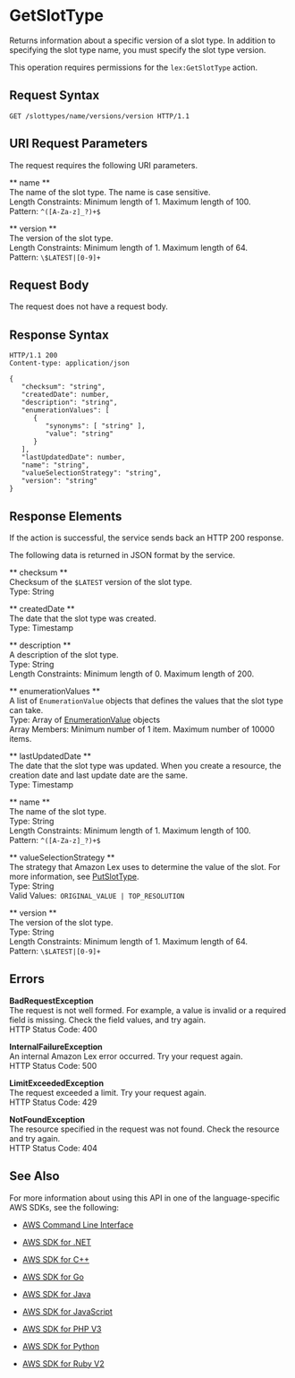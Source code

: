 # GetSlotType<a name="API_GetSlotType"></a>

Returns information about a specific version of a slot type\. In addition to specifying the slot type name, you must specify the slot type version\.

This operation requires permissions for the `lex:GetSlotType` action\.

## Request Syntax<a name="API_GetSlotType_RequestSyntax"></a>

```
GET /slottypes/name/versions/version HTTP/1.1
```

## URI Request Parameters<a name="API_GetSlotType_RequestParameters"></a>

The request requires the following URI parameters\.

 ** name **   
The name of the slot type\. The name is case sensitive\.   
Length Constraints: Minimum length of 1\. Maximum length of 100\.  
Pattern: `^([A-Za-z]_?)+$` 

 ** version **   
The version of the slot type\.   
Length Constraints: Minimum length of 1\. Maximum length of 64\.  
Pattern: `\$LATEST|[0-9]+` 

## Request Body<a name="API_GetSlotType_RequestBody"></a>

The request does not have a request body\.

## Response Syntax<a name="API_GetSlotType_ResponseSyntax"></a>

```
HTTP/1.1 200
Content-type: application/json

{
   "checksum": "string",
   "createdDate": number,
   "description": "string",
   "enumerationValues": [ 
      { 
         "synonyms": [ "string" ],
         "value": "string"
      }
   ],
   "lastUpdatedDate": number,
   "name": "string",
   "valueSelectionStrategy": "string",
   "version": "string"
}
```

## Response Elements<a name="API_GetSlotType_ResponseElements"></a>

If the action is successful, the service sends back an HTTP 200 response\.

The following data is returned in JSON format by the service\.

 ** checksum **   
Checksum of the `$LATEST` version of the slot type\.  
Type: String

 ** createdDate **   
The date that the slot type was created\.  
Type: Timestamp

 ** description **   
A description of the slot type\.  
Type: String  
Length Constraints: Minimum length of 0\. Maximum length of 200\.

 ** enumerationValues **   
A list of `EnumerationValue` objects that defines the values that the slot type can take\.  
Type: Array of [EnumerationValue](API_EnumerationValue.md) objects  
Array Members: Minimum number of 1 item\. Maximum number of 10000 items\.

 ** lastUpdatedDate **   
The date that the slot type was updated\. When you create a resource, the creation date and last update date are the same\.  
Type: Timestamp

 ** name **   
The name of the slot type\.  
Type: String  
Length Constraints: Minimum length of 1\. Maximum length of 100\.  
Pattern: `^([A-Za-z]_?)+$` 

 ** valueSelectionStrategy **   
The strategy that Amazon Lex uses to determine the value of the slot\. For more information, see [PutSlotType](API_PutSlotType.md)\.  
Type: String  
Valid Values:` ORIGINAL_VALUE | TOP_RESOLUTION` 

 ** version **   
The version of the slot type\.  
Type: String  
Length Constraints: Minimum length of 1\. Maximum length of 64\.  
Pattern: `\$LATEST|[0-9]+` 

## Errors<a name="API_GetSlotType_Errors"></a>

 **BadRequestException**   
The request is not well formed\. For example, a value is invalid or a required field is missing\. Check the field values, and try again\.  
HTTP Status Code: 400

 **InternalFailureException**   
An internal Amazon Lex error occurred\. Try your request again\.  
HTTP Status Code: 500

 **LimitExceededException**   
The request exceeded a limit\. Try your request again\.  
HTTP Status Code: 429

 **NotFoundException**   
The resource specified in the request was not found\. Check the resource and try again\.  
HTTP Status Code: 404

## See Also<a name="API_GetSlotType_SeeAlso"></a>

For more information about using this API in one of the language\-specific AWS SDKs, see the following:

+  [AWS Command Line Interface](http://docs.aws.amazon.com/goto/aws-cli/lex-models-2017-04-19/GetSlotType) 

+  [AWS SDK for \.NET](http://docs.aws.amazon.com/goto/DotNetSDKV3/lex-models-2017-04-19/GetSlotType) 

+  [AWS SDK for C\+\+](http://docs.aws.amazon.com/goto/SdkForCpp/lex-models-2017-04-19/GetSlotType) 

+  [AWS SDK for Go](http://docs.aws.amazon.com/goto/SdkForGoV1/lex-models-2017-04-19/GetSlotType) 

+  [AWS SDK for Java](http://docs.aws.amazon.com/goto/SdkForJava/lex-models-2017-04-19/GetSlotType) 

+  [AWS SDK for JavaScript](http://docs.aws.amazon.com/goto/AWSJavaScriptSDK/lex-models-2017-04-19/GetSlotType) 

+  [AWS SDK for PHP V3](http://docs.aws.amazon.com/goto/SdkForPHPV3/lex-models-2017-04-19/GetSlotType) 

+  [AWS SDK for Python](http://docs.aws.amazon.com/goto/boto3/lex-models-2017-04-19/GetSlotType) 

+  [AWS SDK for Ruby V2](http://docs.aws.amazon.com/goto/SdkForRubyV2/lex-models-2017-04-19/GetSlotType) 